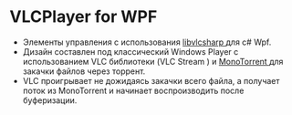 # VLCPlayer for WPF

- Элементы управления с использования [libvlcsharp ](https://github.com/videolan/libvlcsharp) для c# Wpf.
- Дизайн составлен под классический Windows Player с использованием VLC библиотеки (VLC Stream ) и [MonoTorrent ](https://github.com/alanmcgovern/monotorrent)  для закачки файлов через торрент.
- VLC проигрывает не дожидаясь закачки всего файла, а получает поток из MonoTorrent и начинает воспроизводить после буферизации.



